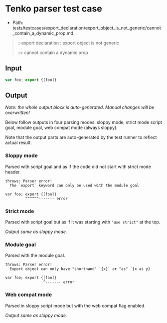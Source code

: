 # Tenko parser test case

- Path: tests/testcases/export_declaration/export_object_is_not_generic/cannot_contain_a_dynamic_prop.md

> :: export declaration : export object is not generic
>
> ::> cannot contain a dynamic prop

## Input

`````js
var foo; export {[foo]}
`````

## Output

_Note: the whole output block is auto-generated. Manual changes will be overwritten!_

Below follow outputs in four parsing modes: sloppy mode, strict mode script goal, module goal, web compat mode (always sloppy).

Note that the output parts are auto-generated by the test runner to reflect actual result.

### Sloppy mode

Parsed with script goal and as if the code did not start with strict mode header.

`````
throws: Parser error!
  The `export` keyword can only be used with the module goal

var foo; export {[foo]}
         ^^^^^^------- error
`````

### Strict mode

Parsed with script goal but as if it was starting with `"use strict"` at the top.

_Output same as sloppy mode._

### Module goal

Parsed with the module goal.

`````
throws: Parser error!
  Export object can only have "shorthand" `{x}` or "as" `{x as y}

var foo; export {[foo]}
                 ^------- error
`````


### Web compat mode

Parsed in sloppy script mode but with the web compat flag enabled.

_Output same as sloppy mode._
